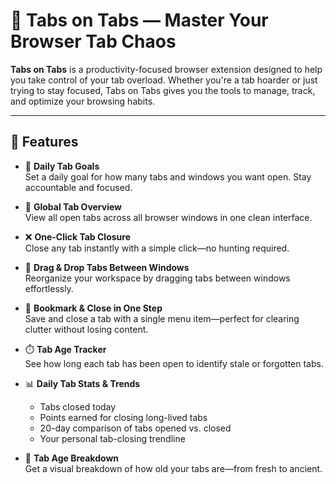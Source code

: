# 🧠 Tabs on Tabs — Master Your Browser Tab Chaos

**Tabs on Tabs** is a productivity-focused browser extension designed to help you take control of your tab overload. Whether you're a tab hoarder or just trying to stay focused, Tabs on Tabs gives you the tools to manage, track, and optimize your browsing habits.

---

## 🚀 Features

- 🎯 **Daily Tab Goals**  
  Set a daily goal for how many tabs and windows you want open. Stay accountable and focused.

- 👀 **Global Tab Overview**  
  View all open tabs across all browser windows in one clean interface.

- ❌ **One-Click Tab Closure**  
  Close any tab instantly with a simple click—no hunting required.

- 🧭 **Drag & Drop Tabs Between Windows**  
  Reorganize your workspace by dragging tabs between windows effortlessly.

- 🔖 **Bookmark & Close in One Step**  
  Save and close a tab with a single menu item—perfect for clearing clutter without losing content.

- ⏱️ **Tab Age Tracker**  
  See how long each tab has been open to identify stale or forgotten tabs.

- 📊 **Daily Tab Stats & Trends**  
  - Tabs closed today
  - Points earned for closing long-lived tabs
  - 20-day comparison of tabs opened vs. closed
  - Your personal tab-closing trendline

- 🧓 **Tab Age Breakdown**  
  Get a visual breakdown of how old your tabs are—from fresh to ancient.
